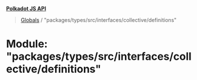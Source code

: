 **[Polkadot JS API](../README.md)**

> [Globals](../globals.md) / "packages/types/src/interfaces/collective/definitions"

# Module: "packages/types/src/interfaces/collective/definitions"
